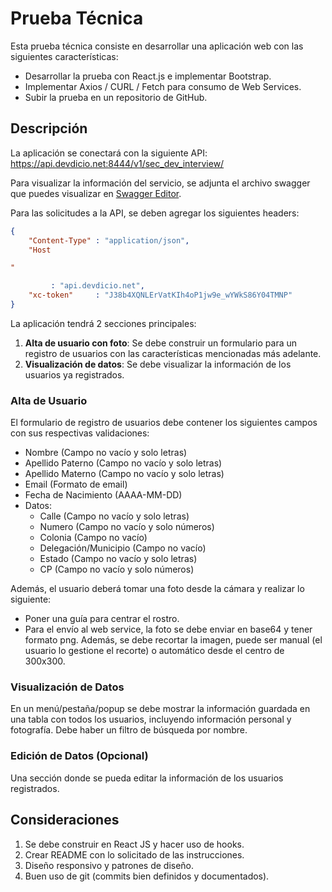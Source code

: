 # Prueba Técnica

Esta prueba técnica consiste en desarrollar una aplicación web con las siguientes características:

- Desarrollar la prueba con React.js e implementar Bootstrap.
- Implementar Axios / CURL / Fetch para consumo de Web Services.
- Subir la prueba en un repositorio de GitHub.

## Descripción

La aplicación se conectará con la siguiente API: https://api.devdicio.net:8444/v1/sec_dev_interview/

Para visualizar la información del servicio, se adjunta el archivo swagger que puedes visualizar en [Swagger Editor](https://editor.swagger.io).

Para las solicitudes a la API, se deben agregar los siguientes headers:

```json
{
    "Content-Type" : "application/json",
    "Host

"

         : "api.devdicio.net",
    "xc-token"     : "J38b4XQNLErVatKIh4oP1jw9e_wYWkS86Y04TMNP"
}
```

La aplicación tendrá 2 secciones principales:

1. **Alta de usuario con foto**: Se debe construir un formulario para un registro de usuarios con las características mencionadas más adelante.
2. **Visualización de datos**: Se debe visualizar la información de los usuarios ya registrados.

### Alta de Usuario

El formulario de registro de usuarios debe contener los siguientes campos con sus respectivas validaciones:

- Nombre (Campo no vacío y solo letras)
- Apellido Paterno (Campo no vacío y solo letras)
- Apellido Materno (Campo no vacío y solo letras)
- Email (Formato de email)
- Fecha de Nacimiento (AAAA-MM-DD)
- Datos:
  - Calle (Campo no vacío y solo letras)
  - Numero (Campo no vacío y solo números)
  - Colonia (Campo no vacío)
  - Delegación/Municipio (Campo no vacío)
  - Estado (Campo no vacío y solo letras)
  - CP (Campo no vacío y solo números)

Además, el usuario deberá tomar una foto desde la cámara y realizar lo siguiente:

- Poner una guía para centrar el rostro.
- Para el envío al web service, la foto se debe enviar en base64 y tener formato png. Además, se debe recortar la imagen, puede ser manual (el usuario lo gestione el recorte) o automático desde el centro de 300x300.

### Visualización de Datos

En un menú/pestaña/popup se debe mostrar la información guardada en una tabla con todos los usuarios, incluyendo información personal y fotografía. Debe haber un filtro de búsqueda por nombre.

### Edición de Datos (Opcional)

Una sección donde se pueda editar la información de los usuarios registrados.

## Consideraciones

1. Se debe construir en React JS y hacer uso de hooks.
2. Crear README con lo solicitado de las instrucciones.
3. Diseño responsivo y patrones de diseño.
4. Buen uso de git (commits bien definidos y documentados).
